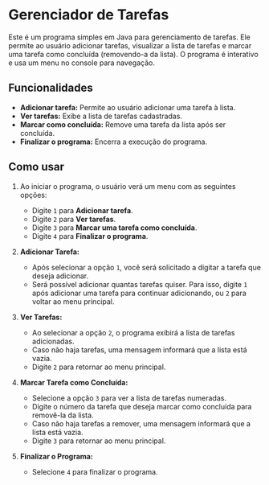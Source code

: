 # Gerenciador de Tarefas

Este é um programa simples em Java para gerenciamento de tarefas. Ele permite ao usuário adicionar tarefas, visualizar a lista de tarefas e marcar uma tarefa como concluída (removendo-a da lista). O programa é interativo e usa um menu no console para navegação.

## Funcionalidades

- **Adicionar tarefa:** Permite ao usuário adicionar uma tarefa à lista.
- **Ver tarefas:** Exibe a lista de tarefas cadastradas.
- **Marcar como concluída:** Remove uma tarefa da lista após ser concluída.
- **Finalizar o programa:** Encerra a execução do programa.

## Como usar

1. Ao iniciar o programa, o usuário verá um menu com as seguintes opções:
    - Digite `1` para **Adicionar tarefa**.
    - Digite `2` para **Ver tarefas**.
    - Digite `3` para **Marcar uma tarefa como concluída**.
    - Digite `4` para **Finalizar o programa**.

2. **Adicionar Tarefa:**
   - Após selecionar a opção `1`, você será solicitado a digitar a tarefa que deseja adicionar.
   - Será possível adicionar quantas tarefas quiser. Para isso, digite `1` após adicionar uma tarefa para continuar adicionando, ou `2` para voltar ao menu principal.

3. **Ver Tarefas:**
   - Ao selecionar a opção `2`, o programa exibirá a lista de tarefas adicionadas. 
   - Caso não haja tarefas, uma mensagem informará que a lista está vazia.
   - Digite `2` para retornar ao menu principal.

4. **Marcar Tarefa como Concluída:**
   - Selecione a opção `3` para ver a lista de tarefas numeradas.
   - Digite o número da tarefa que deseja marcar como concluída para removê-la da lista.
   - Caso não haja tarefas a remover, uma mensagem informará que a lista está vazia.
   - Digite `3` para retornar ao menu principal.

5. **Finalizar o Programa:**
   - Selecione `4` para finalizar o programa.



